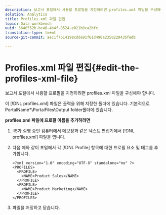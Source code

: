 ```yaml
---
description: 보고서 포털에서 사용할 프로필을 지정하려면 profiles.xml 파일을 구성해야 합니다.
solution: Analytics
title: Profiles.xml 파일 편집
topic: Data workbench
uuid: 3640552b-bc46-4b4f-8524-e021b0ca2bfc
translation-type: tm+mt
source-git-commit: aec1f7b14198cdde91f61d490a235022943bfedb

---
```



# Profiles.xml 파일 편집{#edit-the-profiles-xml-file}

보고서 포털에서 사용할 프로필을 지정하려면 profiles.xml 파일을 구성해야 합니다.

이 [!DNL profiles.xml] 파일은 출력을 위해 지정한 폴더에 있습니다. 기본적으로 PortalName*\PortalFiles\Output folder폴더에 있습니다.

**profiles.xml 파일에 프로필 이름을 추가하려면**

1. IIS가 실행 중인 컴퓨터에서 메모장과 같은 텍스트 편집기에서 [!DNL profiles.xml] 파일을 엽니다.
1. 다음 예와 같이 포털에서 각 [!DNL Profile] 항목에 대한 프로필 요소 및 태그를 추가합니다.

   ```
   <?xml version="1.0" encoding="UTF-8" standalone="no" ?>
   <PROFILES>
     <PROFILE>
       <NAME>Product Sales</NAME>
     </PROFILE>
     <PROFILE>
       <NAME>Product Marketing</NAME>
     </PROFILE>
   </PROFILES>
   ```

1. 파일을 저장하고 닫습니다.
